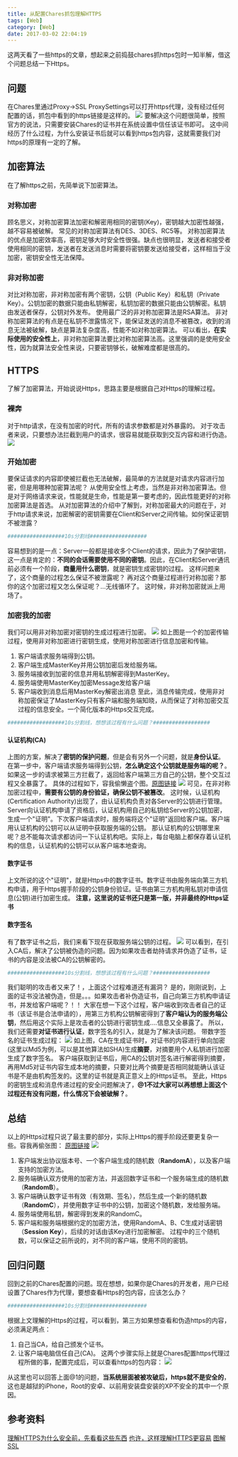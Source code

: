 ```yaml
---
title: 从配置Chares抓包理解HTTPS
tags: [Web]
category: [Web]
date: 2017-03-02 22:04:19
---
```

这两天看了一些https的文章，想起来之前捣鼓chares抓https包时一知半解，借这个问题总结一下Https。
## 问题
在Chares里通过Proxy->SSL ProxySettings可以打开https代理，没有经过任何配置的话，抓包中看到的https链接是这样的。
![](http://7xrhmq.com1.z0.glb.clouddn.com/2017-03-02-14884377678270.jpg)
要解决这个问题很简单，按照官方的说法，只需要安装Chares的证书并在系统设置中信任该证书即可。
这中间经历了什么过程，为什么安装证书后就可以看到https包内容，这就需要我们对https的原理有一定的了解。
## 加密算法
在了解https之前，先简单说下加密算法。
### 对称加密
顾名思义，对称加密算法加密和解密用相同的密钥(Key)，密钥越大加密性越强，越不容易被破解。
常见的对称加密算法有DES、3DES、RC5等。
对称加密算法的优点是加密效率高，密钥足够大时安全性很强。缺点也很明显，发送者和接受者使用相同的密钥，发送者在发送消息时需要将密钥要发送给接受者，这样相当于没加密，密钥安全性无法保障。
### 非对称加密
对比对称加密，非对称加密有两个密钥，公钥（Public Key）和私钥（Private Key）。公钥加密的数据只能由私钥解密，私钥加密的数据只能由公钥解密。私钥由发送者保存，公钥对外发布。
使用最广泛的非对称加密算法是RSA算法。
非对称加密算法的有点是在私钥不泄露情况下，能保证发送的消息不被篡改，收到的消息无法被破解，缺点是算法复杂度高，性能不如对称加密算法。
可以看出，**在实际使用的安全性上**，非对称加密算法要比对称加密算法高。这里强调的是使用安全性，因为就算法安全性来说，只要密钥够长，破解难度都是很高的。
## HTTPS
了解了加密算法，开始说说Https，思路主要是根据自己对Https的理解过程。
### 裸奔
对于http请求，在没有加密的时代，所有的请求参数都是对外暴露的。
对于攻击者来说，只要想办法拦截到用户的请求，很容易就能获取到交互内容和进行伪造。
![](http://7xrhmq.com1.z0.glb.clouddn.com/2017-03-02-14884423572656.jpg)
### 开始加密
要保证请求的内容即使被拦截也无法破解，最简单的方法就是对请求内容进行加密，但是用哪种加密算法呢？
从使用安全性上考虑，当然是非对称加密算法。但是对于网络请求来说，性能就是生命，性能是第一要考虑的，因此性能更好的对称加密算法是首选。
从对加密算法的介绍中了解到，对称加密最大的问题在于，对于http请求来说，加密解密的密钥需要在Client和Server之间传输。如何保证密钥不被泄露？

```sh	
##################10s分割线##################
```
容易想到的是一点：Server一般都是接收多个Client的请求，因此为了保护密钥，这一点是肯定的：**不同的会话需要使用不同的密钥**。因此，在Client和Server通讯前必须有一个阶段，**商量用什么密钥**，就是密钥生成密钥的过程。
这样问题来了，这个商量的过程怎么保证不被泄露呢？ 再对这个商量过程进行对称加密？那你的这个加密过程又怎么保证呢？...无线循环了。
这时候，非对称加密就派上用场了。
### 加密我的加密
我们可以用非对称加密对密钥的生成过程进行加密。
![](http://7xrhmq.com1.z0.glb.clouddn.com/2017-03-02-14884564685368.jpg)
如上图是一个的加密传输过程，使用非对称加密进行密钥生成，使用对称加密进行信息加密和传输。
1. 客户端请求服务端得到公钥。
2. 客户端生成MasterKey并用公钥加密后发给服务端。
3. 服务端接收到加密的信息并用私钥解密得到MasterKey。
4. 服务端使用MasterKey加密Message发给客户端
5. 客户端收到消息后用MasterKey解密出消息
至此，消息传输完成，使用非对称加密保证了MasterKey只有客户端和服务端知晓，从而保证了对称加密交互过程的信息安全。一个简化版本的Https交互完成。

```sh	
##################10s分割线，想想该过程有什么问题？##################
```
#### 认证机构(CA)
上图的方案，解决了**密钥的保护问题**，但是会有另外一个问题，就是**身份认证**。
在第一步中，客户端请求服务端得到公钥，**怎么确定这个公钥就是服务端的呢？**。如果这一步的请求被第三方拦截了，返回给客户端第三方自己的公钥，整个交互过程又全暴露了。
具体的过程如下，容我偷懒盗个图。[原图链接](https://showme.codes/2017-02-20/understand-https/?hmsr=toutiao.io&utm_medium=toutiao.io&utm_source=toutiao.io)
![](http://7xrhmq.com1.z0.glb.clouddn.com/2017-03-02-14884574921787.png)
可见，在非对称加密过程中，**需要有公钥的身份验证，确保公钥不被篡改**。
这时候，认证机构(Certification Authority)出现了，由认证机构负责对各Server的公钥进行管理。Server向认证机构申请了资格后，认证机构用自己的私钥给Server的公钥加密，生成一个"证明"。下次客户端请求时，服务端将这个"证明"返回给客户端。客户端用认证机构的公钥可以从证明中获取服务端的公钥。
那认证机构的公钥哪里来呢？总不能每次请求都访问一下认证机构吧。实际上，每台电脑上都保存着认证机构的信息，认证机构的公钥可以从客户端本地查询。
#### 数字证书
上文所说的这个"证明"，就是Https中的数字证书。数字证书由服务端向第三方机构申请，用于Https握手阶段的公钥身份验证。证书由第三方机构用私钥对申请信息(公钥)进行加密生成。
**注意，这里说的证书还只是第一版，并非最终的Https证书**
#### 数字签名
有了数字证书之后，我们来看下现在获取服务端公钥的过程。
![](http://7xrhmq.com1.z0.glb.clouddn.com/2017-03-02-14884592962322.jpg)
可以看到，在引入CA后，解决了公钥被伪造的问题。因为如果攻击者劫持请求并伪造了证书，证书的内容是没法被CA的公钥解密的。

```sh	
##################10s分割线，想想该过程有什么问题？##################
```
我们聪明的攻击者又来了！，上面这个过程难道还有漏洞？
是的，刚刚说到，上面的证书没法被伪造，但是。。。如果攻击者补伪造证书，自己向第三方机构申请证书，并发给客户端呢？！！
大家在想一下这个过程，客户端收到攻击者自己的证书（该证书是合法申请的），用第三方机构公钥解密得到了**客户端认为的服务端公钥**，然后用这个实际上是攻击者的公钥进行密钥生成....信息又全暴露了。
所以，我们还需要**对证书进行认证**，数字签名的引入，就是为了解决该问题。
带数字签名的证书生成过程：
![](http://7xrhmq.com1.z0.glb.clouddn.com/2017-03-02-14884612467318.jpg)
如上图，CA在生成证书时，对证书的内容进行单向加密(这里以Md5为例，可以是其他算法如SHA)生成**摘要**，对摘要用个人私钥进行加密生成了数字签名。
客户端获取到证书后，用CA的公钥对签名进行解密得到摘要，再用Md5对证书内容生成本地的摘要，只要对比两个摘要是否相同就能确认该证书是不是由机构签发的。这里的证书就是真正意义上的Https证书。
至此，Https的密钥生成和消息传递过程的安全问题解决了，**@1不过大家可以再想想上面这个过程还有没有问题，什么情况下会被破解？**。
## 总结
以上的Https过程只说了最主要的部分，实际上Https的握手阶段还要更复杂一些。容我再偷张图：
[原图链接](https://blog.cloudflare.com/keyless-ssl-the-nitty-gritty-technical-details/) ![](http://7xrhmq.com1.z0.glb.clouddn.com/2017-03-02-14884617468013.jpg)
1. 客户端发出协议版本号、一个客户端生成的随机数（**RandomA**），以及客户端支持的加密方法。
2. 服务端确认双方使用的加密方法，并返回数字证书和一个服务端生成的随机数（**RandomB**）。
3. 客户端确认数字证书有效（有效期、签名），然后生成一个新的随机数（**RandomC**），并使用数字证书中的公钥，加密这个随机数，发给服务端。
4. 服务端使用私钥，解密得到发来的RandomC。
5. 客户端和服务端根据约定的加密方法，使用RandomA、B、C生成对话密钥（**Session Key**），后续的对话由该Key进行加密解密。
过程中的三个随机数，可以保证之前所说的，对不同的客户端，使用不同的密钥。
## 回归问题
回到之前的Chares配置的问题。现在想想，如果你是Chares的开发者，用户已经设置了Chares作为代理，要想查看Https的包内容，应该怎么办？

```sh	
##################10s分割线##################
```
根据上文理解的Https的过程，可以看到，第三方如果想查看和伪造https的内容，必须满足两点：
1. 自己当CA，给自己颁发个证书。
2. 让客户端电脑信任自己(CA)。
这两个步骤实际上就是Chares配置https代理过程所做的事，配置完成后，可以查看https的包内容：
![](http://7xrhmq.com1.z0.glb.clouddn.com/2017-03-02-14884622405300.jpg)

从这里也可以回答上面@1的问题，**当系统层面被被攻破后，https就不是安全的**，这也是越狱的iPhone，Root的安卓、以前用安装盘安装的XP不安全的其中一个原因。

## 参考资料
[理解HTTPS为什么安全前，先看看这些东西](http://mp.weixin.qq.com/s/7ImZolr7m3tUuyOgMJeFYg)
[也许，这样理解HTTPS更容易](https://showme.codes/2017-02-20/understand-https/?hmsr=toutiao.io&utm_medium=toutiao.io&utm_source=toutiao.io)
[图解SSL](http://www.ruanyifeng.com/blog/2014/09/illustration-ssl.html)






